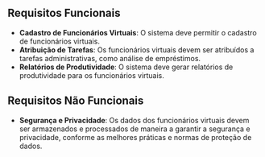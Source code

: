 ## Requisitos Funcionais

- **Cadastro de Funcionários Virtuais**: O sistema deve permitir o cadastro de funcionários virtuais.
- **Atribuição de Tarefas**: Os funcionários virtuais devem ser atribuídos a tarefas administrativas, como análise de empréstimos.
- **Relatórios de Produtividade**: O sistema deve gerar relatórios de produtividade para os funcionários virtuais.

## Requisitos Não Funcionais

- **Segurança e Privacidade**: Os dados dos funcionários virtuais devem ser armazenados e processados de maneira a garantir a segurança e privacidade, conforme as melhores práticas e normas de proteção de dados.